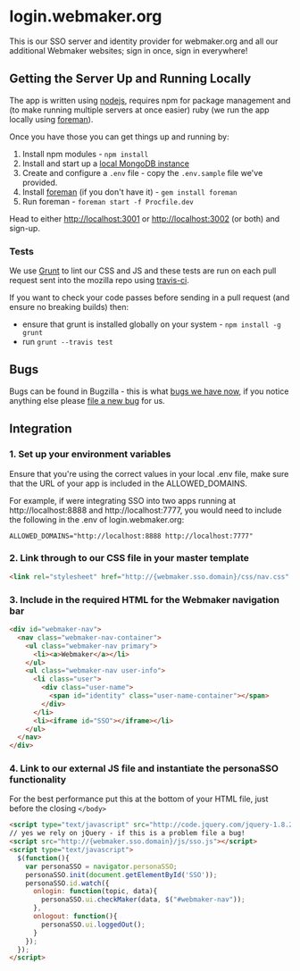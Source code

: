 login.webmaker.org
==================

This is our SSO server and identity provider for webmaker.org and all our additional Webmaker websites; sign in once, sign in everywhere!

## Getting the Server Up and Running Locally

The app is written using <a href="http://nodejs.org/">nodejs</a>, requires npm for package management and (to make running multiple servers at once easier) ruby (we run the app locally using <a href="http://ddollar.github.io/foreman/">foreman</a>). 

Once you have those you can get things up and running by:

1. Install npm modules - `npm install`
2. Install and start up a <a href="http://docs.mongodb.org/manual/tutorial/install-mongodb-on-os-x/">local MongoDB instance</a>
3. Create and configure a `.env` file - copy the `.env.sample` file we've provided.
4. Install <a href="http://ddollar.github.io/foreman/">foreman</a> (if you don't have it) - `gem install foreman`
5. Run foreman - `foreman start -f Procfile.dev`

Head to either <a href="http://localhost:3001">http://localhost:3001</a> or <a href="http://localhost:3002">http://localhost:3002</a> (or both) and sign-up.

### Tests

We use <a href="http://gruntjs.com/">Grunt</a> to lint our CSS and JS and these tests are run on each pull request sent into the mozilla repo using <a href="https://travis-ci.org/mozilla/login.webmaker.org">travis-ci</a>.

If you want to check your code passes before sending in a pull request (and ensure no breaking builds) then:

* ensure that grunt is installed globally on your system - ```npm install -g grunt```
* run ```grunt --travis test```

## Bugs

Bugs can be found in Bugzilla - this is what <a href="https://bugzilla.mozilla.org/buglist.cgi?quicksearch=c%3Dlogin&list_id=6396195">bugs we have now</a>, if you notice anything else please <a href="https://bugzilla.mozilla.org/enter_bug.cgi?product=Webmaker&component=Login">file a new bug</a> for us.

## Integration

### 1. Set up your environment variables

Ensure that you're using the correct values in your local .env file, make sure that the URL of your app is included in the ALLOWED_DOMAINS.

For example, if were integrating SSO into two apps running at http://localhost:8888 and http://localhost:7777, you would need to include the following in the .env of login.webmaker.org:

```ALLOWED_DOMAINS="http://localhost:8888 http://localhost:7777"```

### 2. Link through to our CSS file in your master template

```html
<link rel="stylesheet" href="http://{webmaker.sso.domain}/css/nav.css" />
```

### 3. Include in the required HTML for the Webmaker navigation bar

```html
<div id="webmaker-nav">
  <nav class="webmaker-nav-container">
    <ul class="webmaker-nav primary">
      <li><a>Webmaker</a></li>
    </ul>
    <ul class="webmaker-nav user-info">
      <li class="user">
        <div class="user-name">
          <span id="identity" class="user-name-container"></span>
        </div>
      </li>
      <li><iframe id="SSO"></iframe></li>
    </ul>
  </nav>
</div>
```

### 4. Link to our external JS file and instantiate the personaSSO functionality

For the best performance put this at the bottom of your HTML file, just before the closing ```</body>```

```html
<script type="text/javascript" src="http://code.jquery.com/jquery-1.8.2.min.js"></script>
// yes we rely on jQuery - if this is a problem file a bug!
<script src="http://{webmaker.sso.domain}/js/sso.js"></script>
<script type="text/javascript">
  $(function(){
    var personaSSO = navigator.personaSSO;
    personaSSO.init(document.getElementById('SSO'));
    personaSSO.id.watch({
      onlogin: function(topic, data){
        personaSSO.ui.checkMaker(data, $("#webmaker-nav"));
      },
      onlogout: function(){
        personaSSO.ui.loggedOut();
      }
    });
  });
</script>
```
